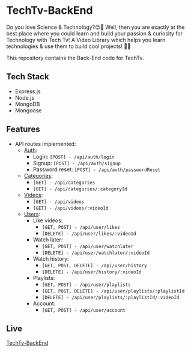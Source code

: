 # TechTv-BackEnd
Do you love Science & Technology?😍💙 Well, then you are exactly at the best place where you could learn and build your passion & curiosity for Technology with Tech Tv! A Video Library which helps you learn technologies & use them to build cool projects! 👨‍💻

This repository contains the Back-End code for TechTv.

## Tech Stack

- Express.js
- Node.js
- MongoDB
- Mongoose

## Features

- API routes implemented:
    - [Auth](https://github.com/Devansu-Yadav/TechTv-BackEnd/blob/development/routes/auth.route.js):
        - Login: `[POST] - /api/auth/login`
        - Signup: `[POST] - /api/auth/signup`
        - Password reset: `[POST] - /api/auth/passwordReset`
    - [Categories](https://github.com/Devansu-Yadav/TechTv-BackEnd/blob/development/routes/categories.route.js):
        - `[GET] - /api/categories`
        - `[GET] - /api/categories/:categoryId`
    - [Videos](https://github.com/Devansu-Yadav/TechTv-BackEnd/blob/development/routes/videos.route.js):
        - `[GET] - /api/videos`
        - `[GET] - /api/videos/:videoId`
    - [Users](https://github.com/Devansu-Yadav/TechTv-BackEnd/blob/development/routes/user.route.js):
        - Like videos:
            - `[GET, POST] - /api/user/likes`
            - `[DELETE] - /api/user/likes/:videoId`
        - Watch later:
            - `[GET, POST] - /api/user/watchlater`
            - `[DELETE] - /api/user/watchlater/:videoId`
        - Watch history:
            - `[GET, POST, DELETE] - /api/user/history`
            - `[DELETE] - /api/user/history/:videoId`
        - Playlists:
            - `[GET, POST] - /api/user/playlists`
            - `[GET, POST, DELETE] - /api/user/playlists/:playlistId`
            - `[DELETE] - /api/user/playlists/:playlistId/:videoId`
        - Account:
            - `[GET, POST] - /api/user/account`

## Live
[TechTv-BackEnd](http://tech-tv-back-end.vercel.app/)
